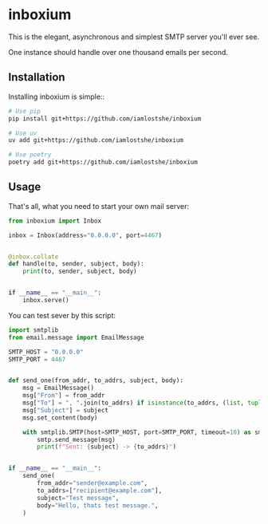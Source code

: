 # inboxium

This is the elegant, asynchronous and simplest SMTP server you'll ever see.

One instance should handle over one thousand emails per second.

## Installation

Installing inboxium is simple::

``` sh
# Use pip
pip install git+https://github.com/iamlostshe/inboxium

# Use uv
uv add git+https://github.com/iamlostshe/inboxium

# Use poetry
poetry add git+https://github.com/iamlostshe/inboxium
```

## Usage

That's all, what you need to start your own mail server:

``` python
from inboxium import Inbox

inbox = Inbox(address="0.0.0.0", port=4467)


@inbox.collate
def handle(to, sender, subject, body):
    print(to, sender, subject, body)


if __name__ == "__main__":
    inbox.serve()
```

You can test sever by this script:

``` python
import smtplib
from email.message import EmailMessage

SMTP_HOST = "0.0.0.0"
SMTP_PORT = 4467


def send_one(from_addr, to_addrs, subject, body):
    msg = EmailMessage()
    msg["From"] = from_addr
    msg["To"] = ", ".join(to_addrs) if isinstance(to_addrs, (list, tuple)) else to_addrs
    msg["Subject"] = subject
    msg.set_content(body)

    with smtplib.SMTP(host=SMTP_HOST, port=SMTP_PORT, timeout=10) as smtp:
        smtp.send_message(msg)
        print(f"Sent: {subject} -> {to_addrs}")


if __name__ == "__main__":
    send_one(
        from_addr="sender@example.com",
        to_addrs=["recipient@example.com"],
        subject="Test message",
        body="Hello, thats test message.",
    )
```
